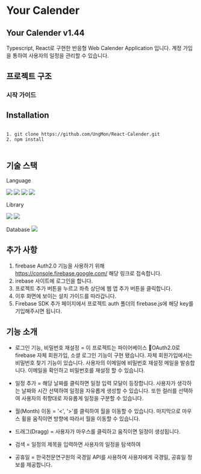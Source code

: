 Your Calender
=============

## Your Calender v1.44

Typescript, React로 구현한 반응형 Web Calender Application 입니다. 계정 가입을 통하여 사용자의 일정을 관리할 수 있습니다.

## 

## 프로젝트 구조



### 시작 가이드

## Installation

<pre>
<code>
1. git clone https://github.com/UngMon/React-Calender.git 
2. npm install
</code>
</pre>

## 기술 스택

Language
<div style={{display: flex}}>
  <img src="https://img.shields.io/badge/html5-E34F26?style=for-the-badge&logo=html5&logoColor=white">
  <img src="https://img.shields.io/badge/css-1572B6?style=for-the-badge&logo=css3&logoColor=white">
  <img src="https://img.shields.io/badge/javascript-F7DF1E?style=for-the-badge&logo=javascript&logoColor=black">
  <img src="https://img.shields.io/badge/tyoescript-3178C6?style=for-the-badge&logo=react&logoColor=black">
</div>

Library
<div style={{display: flex}}>
  <img src="https://img.shields.io/badge/react-61DAFB?style=for-the-badge&logo=react&logoColor=black">
  <img src="https://img.shields.io/badge/redux-764ABC?style=for-the-badge&logo=react&logoColor=black">
</div>

Database
<img src="https://img.shields.io/badge/firebase-FFCA28?style=for-the-badge&logo=react&logoColor=black">

## 추가 사항 

1. firebase Auth2.0 기능을 사용하기 위해 https://console.firebase.google.com/ 해당 링크로 접속합니다.
2. irebase 사이트에 로그인을 합니다.
3. 프로젝트 추가 버튼을 누르고 좌측 상단에 웹 앱 추가 버튼을 클릭합니다.
4. 이후 화면에 보이는 설치 가이드를 따라갑니다.
5. Firebase SDK 추가 페이지에서 프로젝트 auth 폴더의 firebase.js에 해당 key를 기입해주시면 됩니다.

## 기능 소개

* 로그인 기능, 비밀번호 재설정
= 이 프로젝트는 파이어베이스 OAuth2.0로 firebase 자체 회원가입, 소셜 로그인 기능이 구현 됐습니다. 자체 회원가입에서는 비밀번호 찾기 기능이 있습니다.
  사용자의 이메일에 비밀번호 재설정 메일을 발송합니다. 이메일을 확인하고 비밀번호를 재설정 할 수 있습니다.

* 일정 추가
= 해당 날짜를 클릭하면 일정 입력 모달이 등장합니다. 사용자가 생각하는 날짜와 시간 선택하여 일정을 자유롭게 생성할 수 있습니다. 또한 컬러를 선택하여 사용자의 취향대로 자유롭게 일정을 구분할 수 있습니다.

* 월(Month) 이동
= '<', '>'를 클릭하여 월을 이동할 수 있습니다. 마지막으로 마우스 휠을 움직이면 방향에 따라서 월을 이동할 수 있습니다.

* 드래그(Dragg)
= 사용자가 마우스를 클릭하고 움직이면 일정이 생성됩니다.

* 검색
= 일정의 제목을 입력하면 사용자의 일정을 탐색하여 

* 공휴일
= 한국천문연구원의 국경일 API를 사용하여 사용자에게 국경일, 공휴일 정보를 제공합니다.


